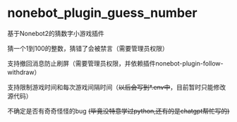 # nonebot_plugin_guess_number
基于Nonebot2的猜数字小游戏插件

猜一个1到100的整数，猜错了会被禁言（需要管理员权限）

支持撤回消息防止刷屏（需要管理员权限，并依赖插件nonebot-plugin-follow-withdraw）

支持限制游戏时间和每次游戏间隔时间（~~以后会写到*.env中~~，目前暂时只能修改源代码）

不确定是否有奇奇怪怪的bug  ~~(毕竟没特意学过python,还有的是chatgpt帮忙写的)~~
